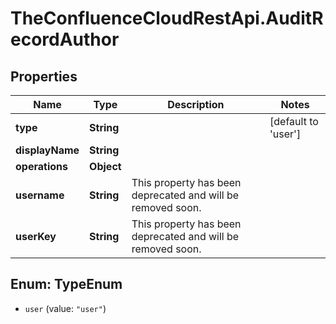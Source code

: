 # TheConfluenceCloudRestApi.AuditRecordAuthor

## Properties
Name | Type | Description | Notes
------------ | ------------- | ------------- | -------------
**type** | **String** |  | [default to &#x27;user&#x27;]
**displayName** | **String** |  | 
**operations** | **Object** |  | 
**username** | **String** | This property has been deprecated and will be removed soon. | 
**userKey** | **String** | This property has been deprecated and will be removed soon. | 

<a name="TypeEnum"></a>
## Enum: TypeEnum

* `user` (value: `"user"`)

